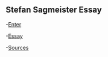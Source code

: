 Stefan Sagmeister Essay
-----------------------

-[Enter]( https://github.com/ethanmcgonigle/Stefan-Sagmeister.github.io/GitHub/mock-enter/mockenter.html)

-[Essay]( https://github.com/ethanmcgonigle/Stefan-Sagmeister.git/mockessay.html)

-[Sources]( https://github.com/ethanmcgonigle/Stefan-Sagmeister.git/mocksources.html)

